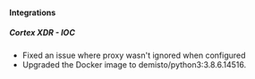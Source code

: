 
#### Integrations
##### Cortex XDR - IOC
- Fixed an issue where proxy wasn't ignored when configured
- Upgraded the Docker image to demisto/python3:3.8.6.14516.

